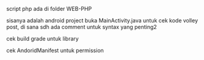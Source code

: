 script php ada di folder WEB-PHP

sisanya adalah android project
buka MainActivity.java untuk cek kode volley post, di sana sdh ada comment untuk syntax yang penting2

cek build grade untuk library

cek AndoridManifest untuk permission
